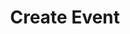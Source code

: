 ---
title: Create Event
excerpt: >-
  Creates a new [Event](#schema_event). When creating a new
  [Event](#schema_event), the required tags must be provided. See the specific
  integration for more details.
api:
  file: botpress-api.json
  operationId: createEvent
deprecated: false
hidden: false
metadata:
  title: ''
  description: ''
  robots: index
next:
  description: ''
---